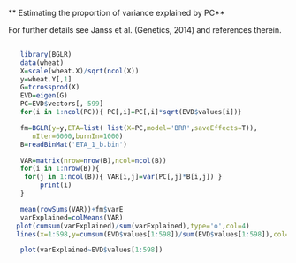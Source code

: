 ** Estimating the proportion of variance explained by PC**

For further details see Janss et al. (Genetics, 2014) and references therein.

```R
 
   library(BGLR)
   data(wheat)
   X=scale(wheat.X)/sqrt(ncol(X))
   y=wheat.Y[,1]
   G=tcrossprod(X)
   EVD=eigen(G)
   PC=EVD$vectors[,-599] 
   for(i in 1:ncol(PC)){ PC[,i]=PC[,i]*sqrt(EVD$values[i])}

   fm=BGLR(y=y,ETA=list( list(X=PC,model='BRR',saveEffects=T)),
	  nIter=6000,burnIn=1000)
   B=readBinMat('ETA_1_b.bin')

   VAR=matrix(nrow=nrow(B),ncol=ncol(B))
   for(i in 1:nrow(B)){
	for(j in 1:ncol(B)){ VAR[i,j]=var(PC[,j]*B[i,j]) }
        print(i)
   }

   mean(rowSums(VAR))+fm$varE
   varExplained=colMeans(VAR)
  plot(cumsum(varExplained)/sum(varExplained),type='o',col=4)
  lines(x=1:598,y=cumsum(EVD$values[1:598])/sum(EVD$values[1:598]),col=2,lty=2)

   plot(varExplained~EVD$values[1:598])
```

